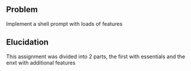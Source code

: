 ## Problem
Implement a shell prompt with loads of features

## Elucidation
This assignment was divided into 2 parts, the first with essentials and the enxt
with additional features

